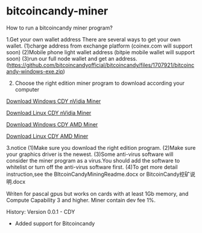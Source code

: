 # bitcoincandy-miner
How to run a bitcoincandy miner program?

1.Get your own wallet address
There are several ways to get your own wallet.
(1)charge address from exchange platform (coinex.com will support soon)
(2)Mobile phone light wallet address (bitpie mobile wallet will support soon)
(3)run our full node wallet and get an address.(https://github.com/bitcoincandyofficial/bitcoincandy/files/1707921/bitcoincandy-windows-exe.zip)




2. Choose the right edition miner program to download according your computer 

[Download Windows CDY nVidia Miner](https://github.com/bitcoincandyofficial/bitcoincandy-miner/blob/master/BitcoinCandy-nVidia.miner.0.3.4b.windows.zip)

[Download Linux CDY nVidia Miner](https://github.com/bitcoincandyofficial/bitcoincandy-miner/blob/master/Bitcoin-Candy-nVidia.miner.0.3.4b.Linux.Bin.zip)

[Download Windows CDY AMD Miner](https://github.com/bitcoincandyofficial/bitcoincandy-miner/blob/master/Claymore.s.BitcoinCandy.AMD.GPU.Miner.v12.6.zip)

[Download Linux CDY AMD Miner](https://github.com/bitcoincandyofficial/bitcoincandy-miner/blob/master/Claymore.s.BitcoinCandy.AMD.GPU.Miner.v12.6.-.LINUX.zip)

3.notice
(1)Make sure you download the right edition program.
(2)Make sure  your graphics driver  is the newest.
(3)Some anti-virus software will consider the miner program as a virus.You should add the software to whitelist or turn off the anti-virus software first.
(4)To get more detail instruction,see the BItcoinCandyMiningReadme.docx or BitcoinCandy挖矿说明.docx


Writen for pascal gpus but works on cards with at least 1Gb memory, and Compute Capability 3 and higher.
Miner contain dev fee 1%.

History:
Version 0.0.1 - CDY
- Added support for Bitcoincandy

